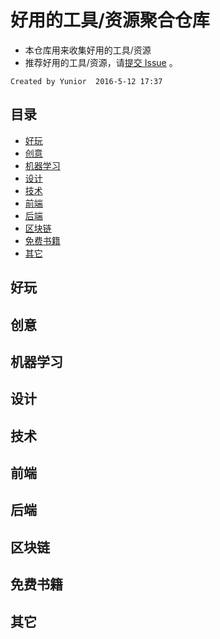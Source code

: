 # 好用的工具/资源聚合仓库
- 本仓库用来收集好用的工具/资源
- 推荐好用的工具/资源，请[提交 Issue](https://github.com/yuniorzen/hub/issues) 。

```
Created by Yunior  2016-5-12 17:37
```



## <a name="list"></a> 目录
- [好玩](#fun)
- [创意](#idea)
- [机器学习](#machinelearn)
- [设计](#design)
- [技术](#tech)
- [前端](#frontend)
- [后端](#backend)
- [区块链](#blockchain)
- [免费书籍](#freebook)
- [其它](#other)    





## 好玩 <a name="fun"></a>


## 创意 <a name="idea"></a>


## 机器学习 <a name="machinelearn"></a>


## 设计 <a name="design"></a>


## 技术 <a name="tech"></a>


## 前端 <a name="frontend"></a>


## 后端 <a name="backend"></a>


## 区块链 <a name="blockchain"></a>


## 免费书籍 <a name="freebook"></a>


## 其它 <a name="other"></a>